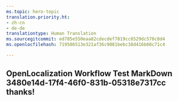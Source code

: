 ```yaml
---
ms.topic: hero-topic
translation.priority.ht:
- zh-cn
- de-de
translationtype: Human Translation
ms.sourcegitcommit: ed785e550eaa82cdecdef7819cc8529dc570c8d4
ms.openlocfilehash: 719506513e321af36c9081bebc38d416b60c71c4

---
```

## OpenLocalization Workflow Test MarkDown 3480e14d-17f4-46f0-831b-05318e7317cc thanks!



<!--HONumber=Jul16_HO3-->


